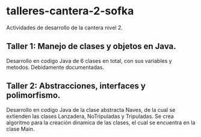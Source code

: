 # talleres-cantera-2-sofka
Actividades de desarrollo de la cantera nivel 2. 

## Taller 1: Manejo de clases y objetos en Java. 
Desarrollo en codigo Java de 6 clases en total, con sus variables y metodos. Debidamente documentadas. 

## Taller 2: Abstracciones, interfaces y polimorfismo. 
Desarrollo en codigo Java de la clase abstracta Naves, de la cual se extienden las clases Lanzadera, NoTripuladas y Tripuladas. 
Se crea algoritmo para la creación dinamica de las clases, el cual se encuentra en la clase Main. 
